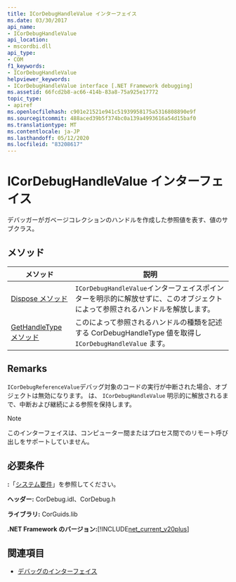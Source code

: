 ```yaml
---
title: ICorDebugHandleValue インターフェイス
ms.date: 03/30/2017
api_name:
- ICorDebugHandleValue
api_location:
- mscordbi.dll
api_type:
- COM
f1_keywords:
- ICorDebugHandleValue
helpviewer_keywords:
- ICorDebugHandleValue interface [.NET Framework debugging]
ms.assetid: 66fcd2b8-ac66-414b-83a8-75a925e17772
topic_type:
- apiref
ms.openlocfilehash: c901e21521e941c51939958175a5316808890e9f
ms.sourcegitcommit: 488aced39b5f374bc0a139a4993616a54d15baf0
ms.translationtype: MT
ms.contentlocale: ja-JP
ms.lasthandoff: 05/12/2020
ms.locfileid: "83208617"
---
```

# <a name="icordebughandlevalue-interface"></a>ICorDebugHandleValue インターフェイス

デバッガーがガベージコレクションのハンドルを作成した参照値を表す、値のサブクラス。  
  
## <a name="methods"></a>メソッド  
  
|メソッド|説明|  
|------------|-----------------|  
|[Dispose メソッド](icordebughandlevalue-dispose-method.md)|`ICorDebugHandleValue`インターフェイスポインターを明示的に解放せずに、このオブジェクトによって参照されるハンドルを解放します。|  
|[GetHandleType メソッド](icordebughandlevalue-gethandletype-method.md)|このによって参照されるハンドルの種類を記述する CorDebugHandleType 値を取得し `ICorDebugHandleValue` ます。|  
  
## <a name="remarks"></a>Remarks  
 `ICorDebugReferenceValue`デバッグ対象のコードの実行が中断された場合、オブジェクトは無効になります。 は、 `ICorDebugHandleValue` 明示的に解放されるまで、中断および継続による参照を保持します。  
  
> [!NOTE]
> このインターフェイスは、コンピューター間またはプロセス間でのリモート呼び出しをサポートしていません。  
  
## <a name="requirements"></a>必要条件  
 **:**「[システム要件](../../get-started/system-requirements.md)」を参照してください。  
  
 **ヘッダー:** CorDebug.idl、CorDebug.h  
  
 **ライブラリ:** CorGuids.lib  
  
 **.NET Framework のバージョン:**[!INCLUDE[net_current_v20plus](../../../../includes/net-current-v20plus-md.md)]  
  
## <a name="see-also"></a>関連項目

- [デバッグのインターフェイス](debugging-interfaces.md)
